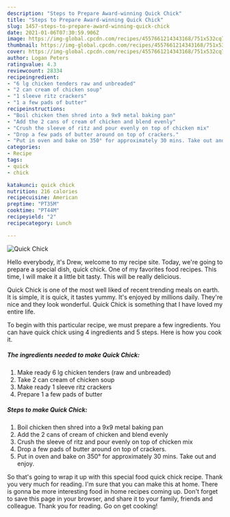 ```yaml
---
description: "Steps to Prepare Award-winning Quick Chick"
title: "Steps to Prepare Award-winning Quick Chick"
slug: 1457-steps-to-prepare-award-winning-quick-chick
date: 2021-01-06T07:30:59.906Z
image: https://img-global.cpcdn.com/recipes/4557661214343168/751x532cq70/quick-chick-recipe-main-photo.jpg
thumbnail: https://img-global.cpcdn.com/recipes/4557661214343168/751x532cq70/quick-chick-recipe-main-photo.jpg
cover: https://img-global.cpcdn.com/recipes/4557661214343168/751x532cq70/quick-chick-recipe-main-photo.jpg
author: Logan Peters
ratingvalue: 4.3
reviewcount: 28334
recipeingredient:
- "6 lg chicken tenders raw and unbreaded"
- "2 can cream of chicken soup"
- "1 sleeve ritz crackers"
- "1 a few pads of butter"
recipeinstructions:
- "Boil chicken then shred into a 9x9 metal baking pan"
- "Add the 2 cans of cream of chicken and blend evenly"
- "Crush the sleeve of ritz and pour evenly on top of chicken mix"
- "Drop a few pads of butter around on top of crackers."
- "Put in oven and bake on 350° for approximately 30 mins. Take out and enjoy."
categories:
- Recipe
tags:
- quick
- chick

katakunci: quick chick 
nutrition: 216 calories
recipecuisine: American
preptime: "PT35M"
cooktime: "PT44M"
recipeyield: "2"
recipecategory: Lunch

---
```



![Quick Chick](https://img-global.cpcdn.com/recipes/4557661214343168/751x532cq70/quick-chick-recipe-main-photo.jpg)

Hello everybody, it's Drew, welcome to my recipe site. Today, we're going to prepare a special dish, quick chick. One of my favorites food recipes. This time, I will make it a little bit tasty. This will be really delicious.



Quick Chick is one of the most well liked of recent trending meals on earth. It is simple, it is quick, it tastes yummy. It's enjoyed by millions daily. They're nice and they look wonderful. Quick Chick is something that I have loved my entire life.


To begin with this particular recipe, we must prepare a few ingredients. You can have quick chick using 4 ingredients and 5 steps. Here is how you cook it.

<!--inarticleads1-->

##### The ingredients needed to make Quick Chick:

1. Make ready 6 lg chicken tenders (raw and unbreaded)
1. Take 2 can cream of chicken soup
1. Make ready 1 sleeve ritz crackers
1. Prepare 1 a few pads of butter




<!--inarticleads2-->

##### Steps to make Quick Chick:

1. Boil chicken then shred into a 9x9 metal baking pan
1. Add the 2 cans of cream of chicken and blend evenly
1. Crush the sleeve of ritz and pour evenly on top of chicken mix
1. Drop a few pads of butter around on top of crackers.
1. Put in oven and bake on 350° for approximately 30 mins. Take out and enjoy.




So that's going to wrap it up with this special food quick chick recipe. Thank you very much for reading. I'm sure that you can make this at home. There is gonna be more interesting food in home recipes coming up. Don't forget to save this page in your browser, and share it to your family, friends and colleague. Thank you for reading. Go on get cooking!
